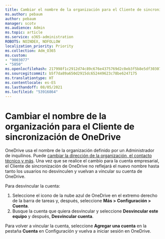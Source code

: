 ```yaml
---
title: Cambiar el nombre de la organización para el Cliente de sincronización de OneDrive
ms.author: pebaum
author: pebaum
manager: scotv
ms.audience: Admin
ms.topic: article
ms.service: o365-administration
ROBOTS: NOINDEX, NOFOLLOW
localization_priority: Priority
ms.collection: Adm_O365
ms.custom:
- "9003077"
- "5850"
ms.openlocfilehash: 217998f1c2912d74c89c676e4375769d2c0eb3f5b8e5df303071bc3c51ef74d5
ms.sourcegitcommit: b5f7da89a650d2915dc652449623c78be6247175
ms.translationtype: HT
ms.contentlocale: es-ES
ms.lasthandoff: 08/05/2021
ms.locfileid: "53916864"
---
```

# <a name="change-the-organization-name-for-the-onedrive-sync-client"></a>Cambiar el nombre de la organización para el Cliente de sincronización de OneDrive

OneDrive usa el nombre de la organización definido por un Administrador de inquilinos.  Puede [cambiar la dirección de la organización, el contacto técnico y más](https://docs.microsoft.com/microsoft-365/admin/manage/change-address-contact-and-more). Una vez que se realice el cambio para la cuenta empresarial, el Cliente de sincronización de OneDrive no reflejará el nuevo nombre hasta tanto los usuarios no desvinculen y vuelvan a vincular su cuenta de OneDrive.

Para desvincular la cuenta:

1. Seleccione el icono de la nube azul de OneDrive en el extremo derecho de la barra de tareas y, después, seleccione  **Más > Configuración > Cuenta**.
2. Busque la cuenta que quiera desvincular y seleccione  **Desvincular este equipo** y después, **Desvincular cuenta**.

Para volver a vincular la cuenta, seleccione **Agregar una cuenta** en la pestaña **Cuenta** en Configuración y vuelva a iniciar sesión en OneDrive.